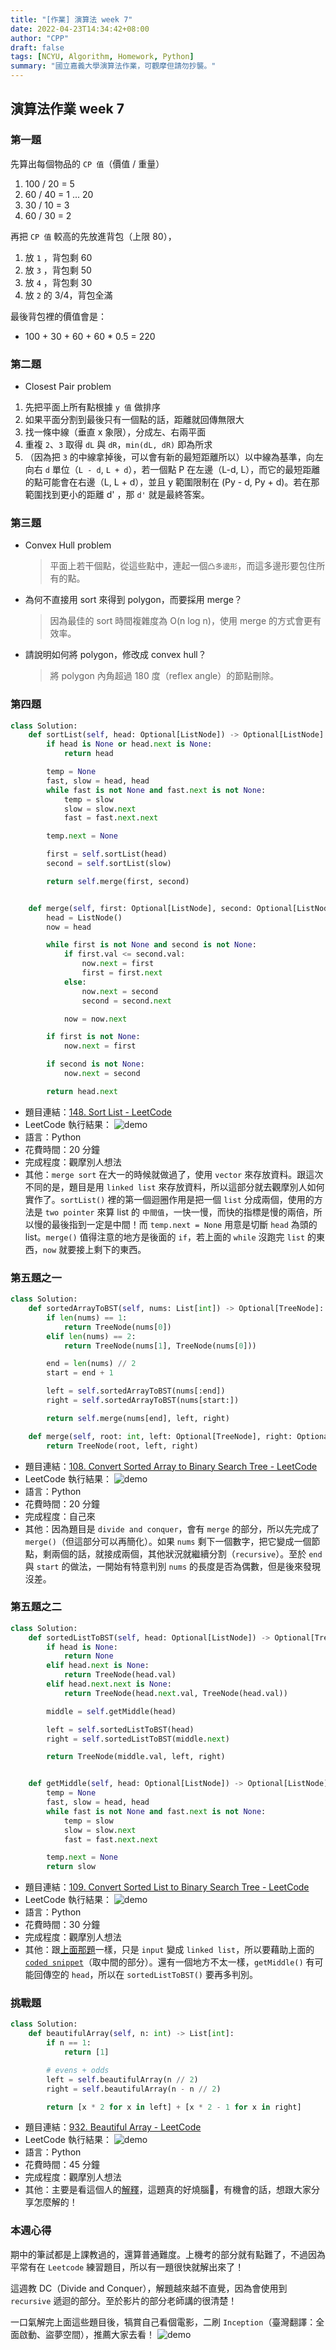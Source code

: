 ```yaml
---
title: "[作業] 演算法 week 7"
date: 2022-04-23T14:34:42+08:00
author: "CPP"
draft: false
tags: [NCYU, Algorithm, Homework, Python]
summary: "國立嘉義大學演算法作業，可觀摩但請勿抄襲。"
---
```


## 演算法作業 week 7
### 第一題
先算出每個物品的 `CP 值`（價值 / 重量）
1. 100 / 20 = 5
2. 60 / 40 = 1 ... 20
3. 30 / 10 = 3
4. 60 / 30 = 2

再把 `CP 值` 較高的先放進背包（上限 80），
1. 放 `1` ，背包剩 60
2. 放 `3` ，背包剩 50
3. 放 `4` ，背包剩 30
4. 放 `2` 的 3/4，背包全滿

最後背包裡的價值會是：
* 100 + 30 + 60 + 60 * 0.5 = 220

### 第二題
* Closest Pair problem
1. 先把平面上所有點根據 `y 值` 做排序
2. 如果平面分割到最後只有一個點的話，距離就回傳無限大
3. 找一條中線（垂直 x 象限），分成左、右兩平面
4. 重複 `2`、`3` 取得 `dL` 與 `dR`，`min(dL, dR)` 即為所求
5. （因為把 `3` 的中線拿掉後，可以會有新的最短距離所以）以中線為基準，向左向右 `d` 單位（`L - d`, `L + d`），若一個點 P 在左邊（L-d, L），而它的最短距離的點可能會在右邊（L, L + d），並且 y 範圍限制在 (Py - d, Py + d)。若在那範圍找到更小的距離 d' ，那 `d'` 就是最終答案。

### 第三題
* Convex Hull problem
    > 平面上若干個點，從這些點中，連起一個`凸多邊形`，而這多邊形要包住所有的點。

* 為何不直接用 sort 來得到 polygon，而要採用 merge？
    > 因為最佳的 sort 時間複雜度為 O(n log n)，使用 merge 的方式會更有效率。

* 請說明如何將 polygon，修改成 convex hull？
    > 將 polygon 內角超過 180 度（reflex angle）的節點刪除。

### 第四題
```python
class Solution:
    def sortList(self, head: Optional[ListNode]) -> Optional[ListNode]:
        if head is None or head.next is None:
            return head

        temp = None
        fast, slow = head, head
        while fast is not None and fast.next is not None:
            temp = slow
            slow = slow.next
            fast = fast.next.next

        temp.next = None

        first = self.sortList(head)
        second = self.sortList(slow)

        return self.merge(first, second)


    def merge(self, first: Optional[ListNode], second: Optional[ListNode]) -> Optional[ListNode]:
        head = ListNode()
        now = head

        while first is not None and second is not None:
            if first.val <= second.val:
                now.next = first
                first = first.next
            else:
                now.next = second
                second = second.next

            now = now.next

        if first is not None:
            now.next = first

        if second is not None:
            now.next = second

        return head.next
```

* 題目連結：[148. Sort List - LeetCode](https://leetcode.com/problems/sort-list/)
* LeetCode 執行結果： ![demo](/images/leetcode_148_result.png)
* 語言：Python
* 花費時間：20 分鐘
* 完成程度：觀摩別人想法
* 其他：`merge sort` 在大一的時候就做過了，使用 `vector` 來存放資料。跟這次不同的是，題目是用 `linked list` 來存放資料，所以這部分就去觀摩別人如何實作了。`sortList()` 裡的第一個迴圈作用是把一個 `list` 分成兩個，使用的方法是 `two pointer` 來算 list 的 `中間值`，一快一慢，而快的指標是慢的兩倍，所以慢的最後指到一定是中間！而 `temp.next = None` 用意是切斷 `head` 為頭的 list。`merge()` 值得注意的地方是後面的 `if`，若上面的 `while` 沒跑完 `list` 的東西，`now` 就要接上剩下的東西。

### 第五題之一
```python
class Solution:
    def sortedArrayToBST(self, nums: List[int]) -> Optional[TreeNode]:
        if len(nums) == 1:
            return TreeNode(nums[0])
        elif len(nums) == 2:
            return TreeNode(nums[1], TreeNode(nums[0]))

        end = len(nums) // 2
        start = end + 1

        left = self.sortedArrayToBST(nums[:end])
        right = self.sortedArrayToBST(nums[start:])

        return self.merge(nums[end], left, right)

    def merge(self, root: int, left: Optional[TreeNode], right: Optional[TreeNode]) -> Optional[TreeNode]:
        return TreeNode(root, left, right)
```

* 題目連結：[108. Convert Sorted Array to Binary Search Tree - LeetCode](https://leetcode.com/problems/convert-sorted-array-to-binary-search-tree/)
* LeetCode 執行結果： ![demo](/images/leetcode_108_result.png)
* 語言：Python
* 花費時間：20 分鐘
* 完成程度：自己來
* 其他：因為題目是 `divide and conquer`，會有 `merge` 的部分，所以先完成了 `merge()`（但這部分可以再簡化）。如果 `nums` 剩下一個數字，把它變成一個節點，剩兩個的話，就接成兩個，其他狀況就繼續分割（`recursive`）。至於 `end` 與 `start` 的做法，一開始有特意判別 `nums` 的長度是否為偶數，但是後來發現沒差。

### 第五題之二
```python
class Solution:
    def sortedListToBST(self, head: Optional[ListNode]) -> Optional[TreeNode]:
        if head is None:
            return None
        elif head.next is None:
            return TreeNode(head.val)
        elif head.next.next is None:
            return TreeNode(head.next.val, TreeNode(head.val))

        middle = self.getMiddle(head)

        left = self.sortedListToBST(head)
        right = self.sortedListToBST(middle.next)

        return TreeNode(middle.val, left, right)


    def getMiddle(self, head: Optional[ListNode]) -> Optional[ListNode]:
        temp = None
        fast, slow = head, head
        while fast is not None and fast.next is not None:
            temp = slow
            slow = slow.next
            fast = fast.next.next

        temp.next = None
        return slow
```

* 題目連結：[109. Convert Sorted List to Binary Search Tree - LeetCode](https://leetcode.com/problems/convert-sorted-list-to-binary-search-tree/)
* LeetCode 執行結果： ![demo](/images/leetcode_109_result.png)
* 語言：Python
* 花費時間：30 分鐘
* 完成程度：觀摩別人想法
* 其他：跟[上面那題](#第五題之一)一樣，只是 `input` 變成 `linked list`，所以要藉助上面的[`coded snippet`](#第四題)（取中間的部分）。還有一個地方不太一樣，`getMiddle()` 有可能回傳空的 `head`，所以在 `sortedListToBST()` 要再多判別。

### 挑戰題
```python
class Solution:
    def beautifulArray(self, n: int) -> List[int]:
        if n == 1:
            return [1]

        # evens + odds
        left = self.beautifulArray(n // 2)
        right = self.beautifulArray(n - n // 2)

        return [x * 2 for x in left] + [x * 2 - 1 for x in right]
```

* 題目連結：[932. Beautiful Array - LeetCode](https://leetcode.com/problems/beautiful-array/)
* LeetCode 執行結果： ![demo](/images/leetcode_932_result.png)
* 語言：Python
* 花費時間：45 分鐘
* 完成程度：觀摩別人想法
* 其他：主要是看這個人的[解釋](https://leetcode.com/problems/beautiful-array/discuss/1506453/C%2B%2B-Short-and-simple-explanation)，這題真的好燒腦🤯，有機會的話，想跟大家分享怎麼解的！

### 本週心得
期中的筆試都是上課教過的，還算普通難度。上機考的部分就有點難了，不過因為平常有在 `Leetcode` 練習題目，所以有一題很快就解出來了！

這週教 DC（Divide and Conquer），解題越來越不直覺，因為會使用到 `recursive` 遞迴的部分。至於影片的部分老師講的很清楚！

一口氣解完上面這些題目後，犒賞自己看個電影，二刷 `Inception`（臺灣翻譯：全面啟動、盜夢空間），推薦大家去看！
![demo](https://arielhsu.tw/wp-content/uploads/20190603035232_78.jpg)

